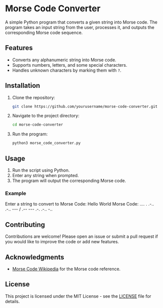 # Morse Code Converter

A simple Python program that converts a given string into Morse code. The program takes an input string from the user, processes it, and outputs the corresponding Morse code sequence.

## Features
- Converts any alphanumeric string into Morse code.
- Supports numbers, letters, and some special characters.
- Handles unknown characters by marking them with `?`.

## Installation
1. Clone the repository:
    ```bash
    git clone https://github.com/yourusername/morse-code-converter.git
    ```
2. Navigate to the project directory:
    ```bash
    cd morse-code-converter
    ```
3. Run the program:
    ```bash
    python3 morse_code_converter.py
    ```

## Usage
1. Run the script using Python.
2. Enter any string when prompted.
3. The program will output the corresponding Morse code.

### Example 
Enter a string to convert to Morse Code: Hello World Morse Code: .... . .-.. .-.. --- / .-- --- .-. .-.. -..


## Contributing
Contributions are welcome! Please open an issue or submit a pull request if you would like to improve the code or add new features.

## Acknowledgments
- [Morse Code Wikipedia](https://en.wikipedia.org/wiki/Morse_code) for the Morse code reference.

## License
This project is licensed under the MIT License - see the [LICENSE](LICENSE) file for details.

